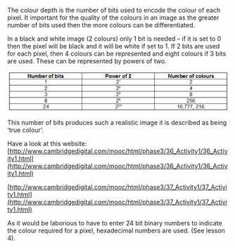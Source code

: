 The colour depth is the number of bits used to encode the colour of each pixel.
It important for the quality of the colours in an image as the greater number of bits used then the more colours can be differentiated.

In a black and white image (2 colours) only 1 bit is needed – if it is set to 0 then the pixel will be black and it will be white if set to 1.
If 2 bits are used for each pixel, then 4 colours can be represented and eight colours if 3 bits are used.
These can be represented by powers of two.

![](.guides/img/table.png)

This number of bits produces such a realistic image it is described as being ‘true colour’.

Have a look at this website:
[http://www.cambridgedigital.com/mooc/html/phase3/36_Activity1/36_Activity1.html](http://www.cambridgedigital.com/mooc/html/phase3/36_Activity1/36_Activity1.html)

[http://www.cambridgedigital.com/mooc/html/phase3/37_Activity1/37_Activity1.html](http://www.cambridgedigital.com/mooc/html/phase3/37_Activity1/37_Activity1.html)

As it would be laborious to have to enter 24 bit binary numbers to indicate the colour required for a pixel, hexadecimal numbers are used. (See lesson 4).